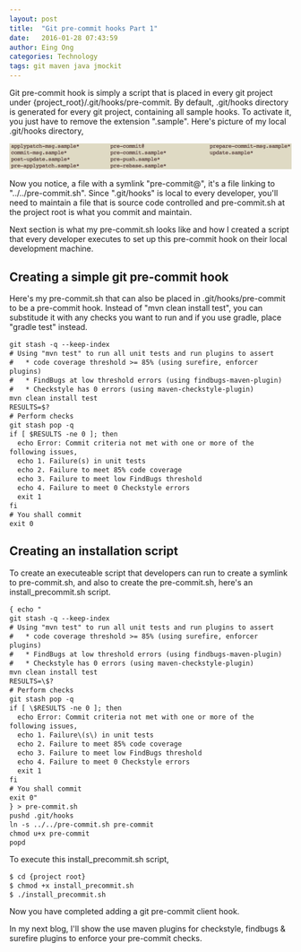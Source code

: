 ```yaml
---
layout: post
title:  "Git pre-commit hooks Part 1"
date:   2016-01-28 07:43:59
author: Eing Ong
categories: Technology
tags: git maven java jmockit
---
```

Git pre-commit hook is simply a script that is placed in every git project under {project_root}/.git/hooks/pre-commit. By default, .git/hooks directory is generated for every git project, containing all sample hooks. To activate it, you just have to remove the extension ".sample". Here's picture of my local .git/hooks directory,

![Sample git hooks](/assets/gitHooks/sampleHooks.png)

Now you notice, a file with a symlink "pre-commit@", it's a file linking to "../../pre-commit.sh". Since ".git/hooks" is local to every developer, you'll need to maintain a file that is source code controlled and pre-commit.sh at the project root is what you commit and maintain.  

Next section is what my pre-commit.sh looks like and how I created a script that every developer executes to set up this pre-commit hook on their local development machine.

<h2>Creating a simple git pre-commit hook</h2>
Here's my pre-commit.sh that can also be placed in .git/hooks/pre-commit to be a pre-commit hook. Instead of "mvn clean install test", you can substitude it with any checks you want to run and if you use gradle, place "gradle test" instead.

~~~
git stash -q --keep-index
# Using "mvn test" to run all unit tests and run plugins to assert
#   * code coverage threshold >= 85% (using surefire, enforcer plugins)
#   * FindBugs at low threshold errors (using findbugs-maven-plugin)
#   * Checkstyle has 0 errors (using maven-checkstyle-plugin)
mvn clean install test
RESULTS=$?
# Perform checks
git stash pop -q
if [ $RESULTS -ne 0 ]; then
  echo Error: Commit criteria not met with one or more of the following issues,
  echo 1. Failure(s) in unit tests
  echo 2. Failure to meet 85% code coverage
  echo 3. Failure to meet low FindBugs threshold
  echo 4. Failure to meet 0 Checkstyle errors
  exit 1
fi
# You shall commit
exit 0
~~~
<h2>Creating an installation script</h2>
To create an executeable script that developers can run to create a symlink to pre-commit.sh, and also to create the pre-commit.sh, here's an install_precommit.sh script.

~~~
{ echo "
git stash -q --keep-index
# Using "mvn test" to run all unit tests and run plugins to assert
#   * code coverage threshold >= 85% (using surefire, enforcer plugins)
#   * FindBugs at low threshold errors (using findbugs-maven-plugin)
#   * Checkstyle has 0 errors (using maven-checkstyle-plugin)
mvn clean install test
RESULTS=\$?
# Perform checks
git stash pop -q
if [ \$RESULTS -ne 0 ]; then
  echo Error: Commit criteria not met with one or more of the following issues,
  echo 1. Failure\(s\) in unit tests
  echo 2. Failure to meet 85% code coverage
  echo 3. Failure to meet low FindBugs threshold
  echo 4. Failure to meet 0 Checkstyle errors
  exit 1
fi
# You shall commit
exit 0"
} > pre-commit.sh
pushd .git/hooks
ln -s ../../pre-commit.sh pre-commit
chmod u+x pre-commit
popd
~~~
To execute this install_precommit.sh script,

~~~
$ cd {project root}
$ chmod +x install_precommit.sh
$ ./install_precommit.sh
~~~

Now you have completed adding a git pre-commit client hook.

In my next blog, I'll show the use maven plugins for checkstyle, findbugs & surefire plugins to enforce your pre-commit checks.
